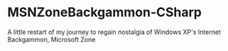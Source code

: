 # MSNZoneBackgammon-CSharp
A little restart of my journey to regain nostalgia of Windows XP's Internet Backgammon, Microsoft Zone
